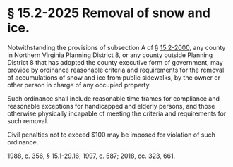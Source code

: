 # § 15.2-2025 Removal of snow and ice.

<p>Notwithstanding the provisions of subsection A of § <a href='/vacode/15.2-2000/'>15.2-2000</a>, any county in Northern Virginia Planning District 8, or any county outside Planning District 8 that has adopted the county executive form of government, may provide by ordinance reasonable criteria and requirements for the removal of accumulations of snow and ice from public sidewalks, by the owner or other person in charge of any occupied property.</p><p>Such ordinance shall include reasonable time frames for compliance and reasonable exceptions for handicapped and elderly persons, and those otherwise physically incapable of meeting the criteria and requirements for such removal.</p><p>Civil penalties not to exceed $100 may be imposed for violation of such ordinance.</p><p>1988, c. 356, § 15.1-29.16; 1997, c. <a href='http://lis.virginia.gov/cgi-bin/legp604.exe?971+ful+CHAP0587'>587</a>; 2018, cc. <a href='http://lis.virginia.gov/cgi-bin/legp604.exe?181+ful+CHAP0323'>323</a>, <a href='http://lis.virginia.gov/cgi-bin/legp604.exe?181+ful+CHAP0661'>661</a>.</p>